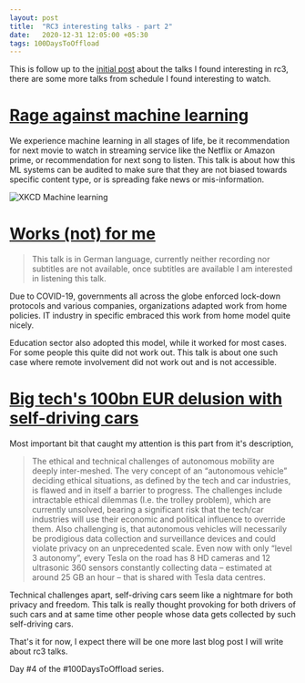 ```yaml
---
layout: post
title:  "RC3 interesting talks - part 2"
date:   2020-12-31 12:05:00 +05:30
tags: 100DaysToOffload
---
```


This is follow up to the [initial post](https://blog.bshah.in/2020/12/29/rc3-talks-part-1/) about the talks I found interesting in rc3, there are some more talks from schedule I found interesting to watch.

# [Rage against machine learning](https://media.ccc.de/v/rc3-891673-rage_against_the_machine_learning)

We experience machine learning in all stages of life, be it recommendation for next movie to watch in streaming service like the Netflix or Amazon prime, or recommendation for next song to listen. This talk is about how this ML systems can be audited to make sure that they are not biased towards specific content type, or is spreading fake news or mis-information.

![XKCD Machine learning](https://imgs.xkcd.com/comics/machine_learning_2x.png)

# [Works (not) for me](https://media.ccc.de/v/rc3-608251-works_not_for_me)

> This talk is in German language, currently neither recording nor subtitles are not available, once subtitles are available I am interested in listening this talk.

Due to COVID-19, governments all across the globe enforced lock-down protocols and various companies, organizations adapted work from home policies. IT industry in specific embraced this work from home model quite nicely.

Education sector also adopted this model, while it worked for most cases. For some people this quite did not work out. This talk is about one such case where remote involvement did not work out and is not accessible.

# [Big tech's 100bn EUR delusion with self-driving cars](https://media.ccc.de/v/rc3-523284-big_tech_s_100bn_delusion_with_self_driving_cars)

Most important bit that caught my attention is this part from it's description,

> The ethical and technical challenges of autonomous mobility are deeply inter-meshed. The very concept of an “autonomous vehicle” deciding ethical situations, as defined by the tech and car industries, is flawed and in itself a barrier to progress. The challenges include intractable ethical dilemmas (I.e. the trolley problem), which are currently unsolved, bearing a significant risk that the tech/car industries will use their economic and political influence to override them. Also challenging is, that autonomous vehicles will necessarily be prodigious data collection and surveillance devices and could violate privacy on an unprecedented scale. Even now with only “level 3 autonomy”, every Tesla on the road has 8 HD cameras and 12 ultrasonic 360 sensors constantly collecting data – estimated at around 25 GB an hour – that is shared with Tesla data centres.

Technical challenges apart, self-driving cars seem like a nightmare for both privacy and freedom. This talk is really thought provoking for both drivers of such cars and at same time other people whose data gets collected by such self-driving cars.

That's it for now, I expect there will be one more last blog post I will write about rc3 talks.

Day #4 of the #100DaysToOffload series.
